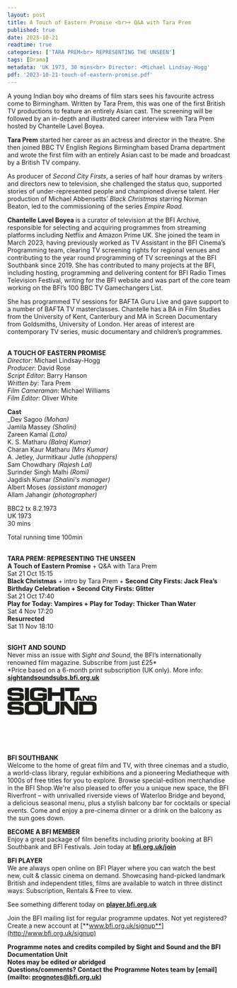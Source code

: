 ```yaml
---
layout: post
title: A Touch of Eastern Promise <br>+ Q&A with Tara Prem
published: true
date: 2023-10-21
readtime: true
categories: ['TARA PREM<br> REPRESENTING THE UNSEEN']
tags: [Drama]
metadata: 'UK 1973, 30 mins<br> Director: <Michael Lindsay-Hogg'
pdf: '2023-10-21-touch-of-eastern-promise.pdf'
---
```


A young Indian boy who dreams of film stars sees his favourite actress come to Birmingham. Written by Tara Prem, this was one of the first British TV productions to feature an entirely Asian cast. The screening will be followed by an in-depth and illustrated career interview with Tara Prem hosted by Chantelle Lavel Boyea.

**Tara Prem** started her career as an actress and director in the theatre. She then joined BBC TV English Regions Birmingham based Drama department and wrote the first film with an entirely Asian cast to be made and broadcast by a British TV company.

As producer of _Second City Firsts_, a series of half hour dramas by writers and directors new to television, she challenged the status quo, supported stories of under-represented people and championed diverse talent. Her production of Michael Abbensetts’ _Black Christmas_ starring Norman Beaton, led to the commissioning of the series _Empire Road._

**Chantelle Lavel Boyea** is a curator of television at the BFI Archive, responsible for selecting and acquiring programmes from streaming platforms including Netflix and Amazon Prime UK. She joined the team in March 2023, having previously worked as TV Assistant in the BFI Cinema’s Programming team, clearing TV screening rights for regional venues and contributing to the year round programming of TV screenings at the BFI Southbank since 2019. She has contributed to many projects at the BFI, including hosting, programming and delivering content for BFI Radio Times Television Festival, writing for the BFI website and was part of the core team working on the BFI’s 100 BBC TV Gamechangers List.

She has programmed TV sessions for BAFTA Guru Live and gave support to a number of BAFTA TV masterclasses. Chantelle has a BA in Film Studies from the University of Kent, Canterbury and MA in Screen Documentary from Goldsmiths, University of London. Her areas of interest are contemporary TV series, music documentary and children’s programmes.  
<br>

**A TOUCH OF EASTERN PROMISE**  
_Director_: Michael Lindsay-Hogg  
_Producer_: David Rose  
_Script Editor_: Barry Hanson  
_Written by_: Tara Prem  
_Film Cameraman_: Michael Williams  
_Film Editor_: Oliver White  

**Cast**  
_Dev Sagoo _(Mohan)_  
Jamila Massey _(Shalini)_  
Zareen Kamal _(Lata)_  
K. S. Matharu _(Balraj Kumar)_  
Charan Kaur Matharu _(Mrs Kumar)_  
A. Jetley, Jurmitkaur Jutle _(shoppers)_  
Sam Chowdhary _(Rajesh Lal)_  
Surinder Singh Malhi _(Romi)_  
Jagdish Kumar _(Shalini's manager)_  
Albert Moses _(assistant manager)_  
Allam Jahangir _(photographer)_  

BBC2 tx 8.2.1973  
UK 1973  
30 mins  

Total running time 100min  
<br>

**TARA PREM: REPRESENTING THE UNSEEN**  
**A Touch of Eastern Promise** + Q&A with Tara Prem  
Sat 21 Oct 15:15  
**Black Christmas** + intro by Tara Prem + **Second City Firsts: Jack Flea’s Birthday Celebration + Second City Firsts: Glitter**  
Sat 21 Oct 17:40  
**Play for Today: Vampires + Play for Today: Thicker Than Water**  
Sat 4 Nov 17:20  
**Resurrected**  
Sat 11 Nov 18:10  
<br>

**SIGHT AND SOUND**<br>
Never miss an issue with _Sight and Sound_, the BFI’s internationally renowned film magazine. Subscribe from just £25*<br>
*Price based on a 6-month print subscription (UK only). More info: [**sightandsoundsubs.bfi.org.uk**](https://sightandsoundsubs.bfi.org.uk/subscribe)

<img style="float: left;" src="/img/sight-and-sound.jpg" width="40%" height="40%"><br><br><br><br><br><br><br><br>

**BFI SOUTHBANK**  
Welcome to the home of great film and TV, with three cinemas and a studio, a world-class library, regular exhibitions and a pioneering Mediatheque with 1000s of free titles for you to explore. Browse special-edition merchandise in the BFI Shop.We&#39;re also pleased to offer you a unique new space, the BFI Riverfront – with unrivalled riverside views of Waterloo Bridge and beyond, a delicious seasonal menu, plus a stylish balcony bar for cocktails or special events. Come and enjoy a pre-cinema dinner or a drink on the balcony as the sun goes down.  

**BECOME A BFI MEMBER**  
Enjoy a great package of film benefits including priority booking at BFI Southbank and BFI Festivals. Join today at [**bfi.org.uk/join**](http://www.bfi.org.uk/join)  

**BFI PLAYER**  
 We are always open online on BFI Player where you can watch the best new, cult &amp; classic cinema on demand. Showcasing hand-picked landmark British and independent titles, films are available to watch in three distinct ways: Subscription, Rentals &amp; Free to view.  

See something different today on [**player.bfi.org.uk**](https://player.bfi.org.uk)  

Join the BFI mailing list for regular programme updates. Not yet registered? Create a new account at [**www.bfi.org.uk/signup**](http://www.bfi.org.uk/signup)

**Programme notes and credits compiled by Sight and Sound and the BFI Documentation Unit  
Notes may be edited or abridged  
Questions/comments? Contact the Programme Notes team by [email](mailto: prognotes@bfi.org.uk)**

<!--stackedit_data:
eyJoaXN0b3J5IjpbMTQwMDY0NzQ4Nl19
-->
